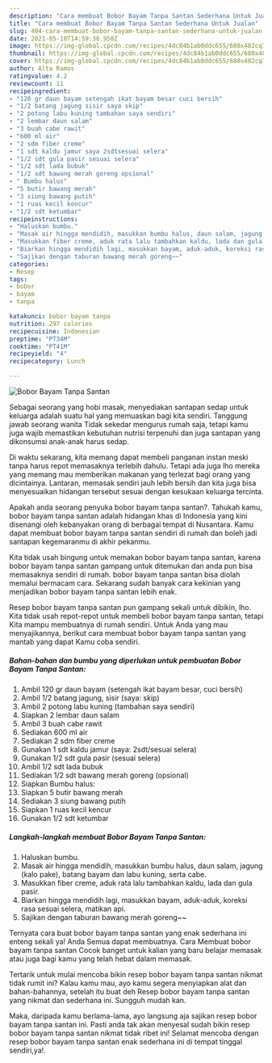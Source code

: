 ```yaml
---
description: "Cara membuat Bobor Bayam Tanpa Santan Sederhana Untuk Jualan"
title: "Cara membuat Bobor Bayam Tanpa Santan Sederhana Untuk Jualan"
slug: 404-cara-membuat-bobor-bayam-tanpa-santan-sederhana-untuk-jualan
date: 2021-05-18T14:59:38.958Z
image: https://img-global.cpcdn.com/recipes/4dc84b1ab0ddc655/680x482cq70/bobor-bayam-tanpa-santan-foto-resep-utama.jpg
thumbnail: https://img-global.cpcdn.com/recipes/4dc84b1ab0ddc655/680x482cq70/bobor-bayam-tanpa-santan-foto-resep-utama.jpg
cover: https://img-global.cpcdn.com/recipes/4dc84b1ab0ddc655/680x482cq70/bobor-bayam-tanpa-santan-foto-resep-utama.jpg
author: Alta Ramos
ratingvalue: 4.2
reviewcount: 11
recipeingredient:
- "120 gr daun bayam setengah ikat bayam besar cuci bersih"
- "1/2 batang jagung sisir saya skip"
- "2 potong labu kuning tambahan saya sendiri"
- "2 lembar daun salam"
- "3 buah cabe rawit"
- "600 ml air"
- "2 sdm fiber creme"
- "1 sdt kaldu jamur saya 2sdtsesuai selera"
- "1/2 sdt gula pasir sesuai selera"
- "1/2 sdt lada bubuk"
- "1/2 sdt bawang merah goreng opsional"
- " Bumbu halus"
- "5 butir bawang merah"
- "3 siung bawang putih"
- "1 ruas kecil kencur"
- "1/2 sdt ketumbar"
recipeinstructions:
- "Haluskan bumbu."
- "Masak air hingga mendidih, masukkan bumbu halus, daun salam, jagung (kalo pake), batang bayam dan labu kuning, serta cabe."
- "Masukkan fiber creme, aduk rata lalu tambahkan kaldu, lada dan gula pasir."
- "Biarkan hingga mendidih lagi, masukkan bayam, aduk-aduk, koreksi rasa sesuai selera, matikan api."
- "Sajikan dengan taburan bawang merah goreng~~"
categories:
- Resep
tags:
- bobor
- bayam
- tanpa

katakunci: bobor bayam tanpa 
nutrition: 297 calories
recipecuisine: Indonesian
preptime: "PT34M"
cooktime: "PT41M"
recipeyield: "4"
recipecategory: Lunch

---
```



![Bobor Bayam Tanpa Santan](https://img-global.cpcdn.com/recipes/4dc84b1ab0ddc655/680x482cq70/bobor-bayam-tanpa-santan-foto-resep-utama.jpg)

Sebagai seorang yang hobi masak, menyediakan santapan sedap untuk keluarga adalah suatu hal yang memuaskan bagi kita sendiri. Tanggung jawab seorang  wanita Tidak sekedar mengurus rumah saja, tetapi kamu juga wajib memastikan kebutuhan nutrisi terpenuhi dan juga santapan yang dikonsumsi anak-anak harus sedap.

Di waktu  sekarang, kita memang dapat membeli panganan instan meski tanpa harus repot memasaknya terlebih dahulu. Tetapi ada juga lho mereka yang memang mau memberikan makanan yang terlezat bagi orang yang dicintainya. Lantaran, memasak sendiri jauh lebih bersih dan kita juga bisa menyesuaikan hidangan tersebut sesuai dengan kesukaan keluarga tercinta. 



Apakah anda seorang penyuka bobor bayam tanpa santan?. Tahukah kamu, bobor bayam tanpa santan adalah hidangan khas di Indonesia yang kini disenangi oleh kebanyakan orang di berbagai tempat di Nusantara. Kamu dapat membuat bobor bayam tanpa santan sendiri di rumah dan boleh jadi santapan kegemaranmu di akhir pekanmu.

Kita tidak usah bingung untuk memakan bobor bayam tanpa santan, karena bobor bayam tanpa santan gampang untuk ditemukan dan anda pun bisa memasaknya sendiri di rumah. bobor bayam tanpa santan bisa diolah memalui bermacam cara. Sekarang sudah banyak cara kekinian yang menjadikan bobor bayam tanpa santan lebih enak.

Resep bobor bayam tanpa santan pun gampang sekali untuk dibikin, lho. Kita tidak usah repot-repot untuk membeli bobor bayam tanpa santan, tetapi Kita mampu membuatnya di rumah sendiri. Untuk Anda yang mau menyajikannya, berikut cara membuat bobor bayam tanpa santan yang mantab yang dapat Kamu coba sendiri.

<!--inarticleads1-->

##### Bahan-bahan dan bumbu yang diperlukan untuk pembuatan Bobor Bayam Tanpa Santan:

1. Ambil 120 gr daun bayam (setengah ikat bayam besar, cuci bersih)
1. Ambil 1/2 batang jagung, sisir (saya: skip)
1. Ambil 2 potong labu kuning (tambahan saya sendiri)
1. Siapkan 2 lembar daun salam
1. Ambil 3 buah cabe rawit
1. Sediakan 600 ml air
1. Sediakan 2 sdm fiber creme
1. Gunakan 1 sdt kaldu jamur (saya: 2sdt/sesuai selera)
1. Gunakan 1/2 sdt gula pasir (sesuai selera)
1. Ambil 1/2 sdt lada bubuk
1. Sediakan 1/2 sdt bawang merah goreng (opsional)
1. Siapkan  Bumbu halus:
1. Siapkan 5 butir bawang merah
1. Sediakan 3 siung bawang putih
1. Siapkan 1 ruas kecil kencur
1. Gunakan 1/2 sdt ketumbar




<!--inarticleads2-->

##### Langkah-langkah membuat Bobor Bayam Tanpa Santan:

1. Haluskan bumbu.
1. Masak air hingga mendidih, masukkan bumbu halus, daun salam, jagung (kalo pake), batang bayam dan labu kuning, serta cabe.
1. Masukkan fiber creme, aduk rata lalu tambahkan kaldu, lada dan gula pasir.
1. Biarkan hingga mendidih lagi, masukkan bayam, aduk-aduk, koreksi rasa sesuai selera, matikan api.
1. Sajikan dengan taburan bawang merah goreng~~




Ternyata cara buat bobor bayam tanpa santan yang enak sederhana ini enteng sekali ya! Anda Semua dapat membuatnya. Cara Membuat bobor bayam tanpa santan Cocok banget untuk kalian yang baru belajar memasak atau juga bagi kamu yang telah hebat dalam memasak.

Tertarik untuk mulai mencoba bikin resep bobor bayam tanpa santan nikmat tidak rumit ini? Kalau kamu mau, ayo kamu segera menyiapkan alat dan bahan-bahannya, setelah itu buat deh Resep bobor bayam tanpa santan yang nikmat dan sederhana ini. Sungguh mudah kan. 

Maka, daripada kamu berlama-lama, ayo langsung aja sajikan resep bobor bayam tanpa santan ini. Pasti anda tak akan menyesal sudah bikin resep bobor bayam tanpa santan nikmat tidak ribet ini! Selamat mencoba dengan resep bobor bayam tanpa santan enak sederhana ini di tempat tinggal sendiri,ya!.

